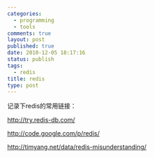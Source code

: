 ```yaml
--- 
categories: 
  - programming
  - tools
comments: true
layout: post
published: true
date: 2010-12-05 18:17:16
status: publish
tags: 
  - redis
title: redis
type: post
---
```


记录下redis的常用链接：

<a href="http://try.redis-db.com/">http://try.redis-db.com/</a>

<a href="http://code.google.com/p/redis/">http://code.google.com/p/redis/</a>

<a href="http://timyang.net/data/redis-misunderstanding/">http://timyang.net/data/redis-misunderstanding/</a>
